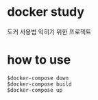 # docker study
도커 사용법 익히기 위한 프로젝트

# how to use
```
$docker-compose down
$docker-compose build
$docker-compose up
```